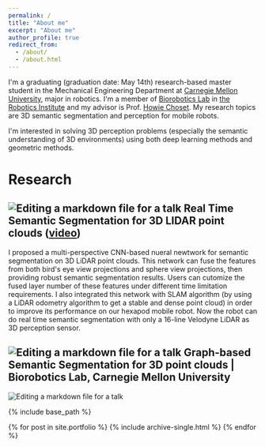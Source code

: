 ```yaml
---
permalink: /
title: "About me"
excerpt: "About me"
author_profile: true
redirect_from: 
  - /about/
  - /about.html
---
```


I'm a graduating (graduation date: May 14th) research-based master student in the Mechanical Engineering Department at [Carnegie Mellon University](https://www.cmu.edu/), major in robotics. I'm a member of [Biorobotics Lab](http://biorobotics.ri.cmu.edu/index.php) in [the Robotics Institute](https://www.ri.cmu.edu/) and my advisor is Prof. [Howie Choset](https://www.cs.cmu.edu/~./choset/bio.html). My research topics are 3D semantic segmentation and perception for mobile robots. 

I'm interested in solving 3D perception problems (especially the semantic understanding of 3D environments) using both deep learning methods and geometric methods. 

Research
======
![Editing a markdown file for a talk](/images/editing-talk.png)
Real Time Semantic Segmentation for 3D LIDAR point clouds ([video](https://drive.google.com/file/d/1i47W96V4gwl7YbkoEbO0dWUO-UkIkV25/view?usp=sharing))
------
I proposed a multi-perspective CNN-based nueral newtwork for semantic segmentation on 3D LiDAR point clouds. This network can fuse the features from both bird's eye view projections and sphere view projections, then providing robust semantic segmentation results. Users can cutomize the fused layer number of these features under different time limitation requirements. I also integrated this network with SLAM algorithm (by using a LiDAR odometry algorithm to get a stable and dense point cloud) in order to improve its performance on our hexapod mobile robot. Now the robot can do real time semantic segmentation with only a 16-line Velodyne LiDAR as 3D perception sensor.

![Editing a markdown file for a talk](/images/editing-talk.png)
Graph-based Semantic Segmentation for 3D point clouds | Biorobotics Lab, Carnegie Mellon University
------
![Editing a markdown file for a talk](/images/editing-talk.png)

{% include base_path %}

{% for post in site.portfolio %}
  {% include archive-single.html %}
{% endfor %}
